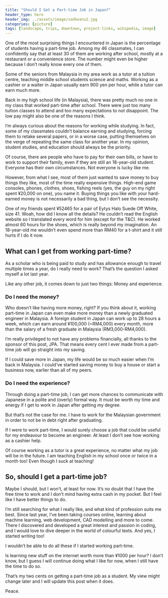 ```yaml
---
title: "Should I Get a Part-time Job in Japan?"
header_type: hero
header_img: ../assets/image/sadkeanu2.jpg
categories: [picture]
tags: [landscape, trips, downtown, project-links, wikipedia, image]
---
```


One of the most surprising things I encountered in Japan is the percentage of students having a part-time job. Among my 46 classmates, I can confidently say that at least 30 of them are working after school, mostly at a restaurant or a convenience store. The number might even be higher because I don’t really know every one of them. 

Some of the seniors from Malaysia in my area work as a tutor at a tuition centre, teaching middle school students science and maths. Working as a cashier or a waiter in Japan usually earn 900 yen per hour, while a tutor can earn much more. 

Back in my high school life (in Malaysia), there was pretty much no one in my class that worked part-time after school. There were just too many tuition classes to attend and too many expectations to not disappoint. The low pay might also be one of the reasons I think.

I’m always curious about the reasons for working while studying. In fact, some of my classmates couldn’t balance earning and studying, forcing them to retake several papers, or in a worse case, putting themselves on the verge of repeating the same class for another year. In my opinion, student studies, and education should always be the priority. 

Of course, there are people who have to pay for their own bills, or have to work to support their family, even if they are still an 18-year-old student. Everyone has their own circumstances. Not everyone is lucky like me.

However, from what I see, most of them just wanted to save money to buy things they like, most of the time really expensive things. High-end game consoles, phones, clothes, shoes, fishing reels (yes, the guy on my right spent ¥20,000 on one), you name it. Buying things you like with your hard-earned money is not necessarily a bad thing, but I don’t see the necessity.

One of my friends spent ¥52465 for a pair of Eytys Halo Suede Off White, size 41. Woah, how did I know all the details? He couldn’t read the English website so I translated every word for him (except for the T&C). He worked almost 60 hours for the shoes, which is really beyond my imagination. An 18-year-old me wouldn’t even spend more than RM40 for a t-shirt and it still hurts if I do it now.

## What can I get from working part-time? 

As a scholar who is being paid to study and has allowance enough to travel multiple times a year, do I really need to work? That’s the question I asked myself a lot last year.

Like any other job, it comes down to just two things: Money and experience.

### Do I need the money? 

Who doesn’t like having more money, right? If you think about it, working part-time in Japan can even make more money than a newly graduated engineer in Malaysia. A foreign student in Japan can work up to 28 hours a week, which can earn around ¥100,000 (~RM4,000) every month, more than the salary of a fresh graduate in Malaysia (RM3,000-RM4,000).

I’m really privileged to not have any problems financially, all thanks to the sponsor of this post, JPA. That means every cent I ever made from a part-time job will go straight into my saving.

If I could save more in Japan, my life would be so much easier when I’m back in Malaysia. I could’ve started saving money to buy a house or start a business now, earlier than all of my peers.

### Do I need the experience? 

Through doing a part-time job, I can get more chances to communicate with Japanese in a polite and (overly) formal way. It must be worth my time and energy if I get to work in Japan after getting my degree.

But that’s not the case for me. I have to work for the Malaysian government in order to not be in debt right after graduating.

If I were to work part-time, I would surely choose a job that could be useful for my endeavour to become an engineer. At least I don’t see how working as a cashier help.

Of course working as a tutor is a great experience, no matter what my job will be in the future. I am teaching English in my school once or twice in a month too! Even though I suck at teaching!

## So, should I get a part-time job? 

Maybe I should, but I won’t, at least for now. It’s no doubt that I have the free time to work and I don’t mind having extra cash in my pocket. But I feel like I have better things to do. 

I’m still searching for what I really like, and what kind of profession suits me best. Since last year, I’ve been taking courses online, learning about machine learning, web development, CAD modelling and more to come. There I discovered and developed a great interest and passion in coding, and I would love to dive deeper in the world of colourful texts. And yes, I started writing too!

I wouldn’t be able to do all these if I started working part-time.

Is learning new stuff on the internet worth more than ¥1000 per hour? I don’t know, but I guess I will continue doing what I like for now, when I still have the time to do so.

That’s my two cents on getting a part-time job as a student. My view might change later and I will update this post when it does.

Peace.


